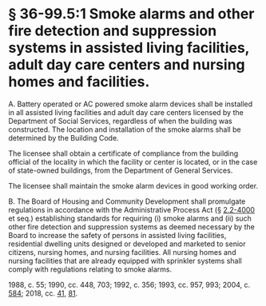 # § 36-99.5:1 Smoke alarms and other fire detection and suppression systems in assisted living facilities, adult day care centers and nursing homes and facilities.

<p>A. Battery operated or AC powered smoke alarm devices shall be installed in all assisted living facilities and adult day care centers licensed by the Department of Social Services, regardless of when the building was constructed. The location and installation of the smoke alarms shall be determined by the Building Code.</p><p>The licensee shall obtain a certificate of compliance from the building official of the locality in which the facility or center is located, or in the case of state-owned buildings, from the Department of General Services.</p><p>The licensee shall maintain the smoke alarm devices in good working order.</p><p>B. The Board of Housing and Community Development shall promulgate regulations in accordance with the Administrative Process Act (§ <a href='/vacode/2.2-4000/'>2.2-4000</a> et seq.) establishing standards for requiring (i) smoke alarms and (ii) such other fire detection and suppression systems as deemed necessary by the Board to increase the safety of persons in assisted living facilities, residential dwelling units designed or developed and marketed to senior citizens, nursing homes, and nursing facilities. All nursing homes and nursing facilities that are already equipped with sprinkler systems shall comply with regulations relating to smoke alarms.</p><p>1988, c. 55; 1990, cc. 448, 703; 1992, c. 356; 1993, cc. 957, 993; 2004, c. <a href='http://lis.virginia.gov/cgi-bin/legp604.exe?041+ful+CHAP0584'>584</a>; 2018, cc. <a href='http://lis.virginia.gov/cgi-bin/legp604.exe?181+ful+CHAP0041'>41</a>, <a href='http://lis.virginia.gov/cgi-bin/legp604.exe?181+ful+CHAP0081'>81</a>.</p>
